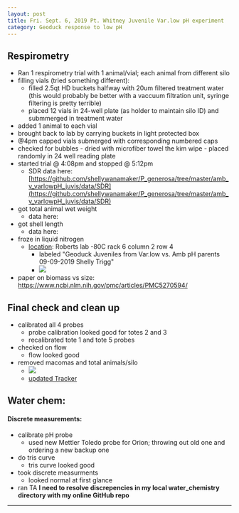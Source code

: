 ```yaml
---
layout: post
title: Fri. Sept. 6, 2019 Pt. Whitney Juvenile Var.low pH experiment
category: Geoduck response to low pH
---
```


## Respirometry 
- Ran 1 respirometry trial with 1 animal/vial; each animal from different silo
- filling vials (tried something different):
	- filled 2.5qt HD buckets halfway with 20um filtered treatment water (this would probably be better with a vaccuum filtration unit, syringe filtering is pretty terrible)
	- placed 12 vials in 24-well plate (as holder to maintain silo ID) and submmerged in treatment water
- added 1 animal to each vial
- brought back to lab by carrying buckets in light protected box
- @4pm capped vials submerged with corresponding numbered caps 
- checked for bubbles
		- dried with microfiber towel the kim wipe
		- placed randomly in 24 well reading plate
- started trial @ 4:08pm and stopped @ 5:12pm
	- SDR data here: [https://github.com/shellywanamaker/P_generosa/tree/master/amb_v_varlowpH_juvis/data/SDR](https://github.com/shellywanamaker/P_generosa/tree/master/amb_v_varlowpH_juvis/data/SDR) 
- got total animal wet weight
	- data here: [](https://docs.google.com/spreadsheets/d/1ugMt_ntyyo-wYsKoaXSr2DyElOvokNLT_A39YkV8AGw/edit?usp=drive_web&ouid=103676931986694565603)
- got shell length
	- data here: [](https://docs.google.com/spreadsheets/d/1ugMt_ntyyo-wYsKoaXSr2DyElOvokNLT_A39YkV8AGw/edit?usp=drive_web&ouid=103676931986694565603) 
- froze in liquid nitrogen
	- [location](https://docs.google.com/spreadsheets/d/1Qsvz3QTURlPF_hX05BQxjom3484WuMfqQ1ILl9LEljU/edit?pli=1#gid=2006985773): Roberts lab -80C rack 6 column 2 row 4
		- labeled "Geoduck Juveniles from Var.low vs. Amb pH parents 09-09-2019 Shelly Trigg"
		- [![](https://drive.google.com/uc?export=view&id=1Os8UB5t42XsSdQVhk1RCuETPWsSZdCWl)](https://drive.google.com/open?id=1Os8UB5t42XsSdQVhk1RCuETPWsSZdCWl) 
- paper on biomass vs size: https://www.ncbi.nlm.nih.gov/pmc/articles/PMC5270594/	
	
## Final check and clean up
- calibrated all 4 probes
	- probe calibration looked good for totes 2 and 3
	- recalibrated tote 1 and tote 5 probes 
- checked on flow
	- flow looked good 
- removed macomas and total animals/silo
	- [![](https://drive.google.com/uc?export=view&id=1s-uBpc_EWYSXCyNKV4O2qmBUA2HVKu32)](https://drive.google.com/open?id=1s-uBpc_EWYSXCyNKV4O2qmBUA2HVKu32) 
	- [updated Tracker](https://docs.google.com/spreadsheets/d/1sYalqcHomuMCbMZfOMwra1GdD5CuVDymZ-1wrUwZ4ag/edit#gid=0)

## Water chem:
#### Discrete measurements:
- calibrate pH probe
	- used new Mettler Toledo probe for Orion; throwing out old one and ordering a new backup one
- do tris curve
	- tris curve looked good
- took discrete measurments
	- looked normal at first glance 
- ran TA 
**I need to resolve discrepencies in my local water_chemistry directory with my online GitHub repo**



------
